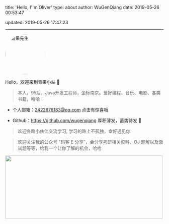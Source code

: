 title: 'Hello, I''m Oliver'
type: about
author: WuGenQiang
date: 2019-05-26 00:53:47

updated: 2019-05-26 17:47:23

---



<img alt="青果先生" style="width:127px; height:127px; border-radius:50%; overflow:hidden;" src="https://wugenqiang.gitee.io/images/fighting_wugenqiang.jpg"/>

Hello，欢迎来到青果小站 🍊 

> 本人，95后，Java开发工程师，坐标南京。爱好编程、音乐、电影、各类书籍，哈哈！

* 个人邮箱：<a target="_blank" href="http://mail.qq.com/cgi-bin/qm_share?t=qm_mailme&email=Gm1vfX90a3N7dH1aa2s0eXV3" style="text-decoration:none;">2422676183@qq.com</a>  点击有惊喜哦

* Github：https://github.com/wugenqiang  厚积薄发，蓄势待发 🐹

> 欢迎各路小伙伴交流学习, 学习的路上不孤独，幸好遇见你

> 欢迎关注我的公众号 "码客 E 分享"，会分享考研相关资料、OJ 题解以及面试题等等，给我一个让你了解的机会，哈哈

<div ><img src="https://gitee.com/wugenqiang/PictureBed/raw/master/CS-Notes/20200502123144.png" width="500" height="200" /></div>